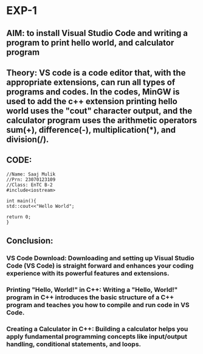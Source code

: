 # EXP-1
## AIM: to install Visual Studio Code and writing a program to print hello world, and calculator program

## Theory: VS code is a code editor that, with the appropriate extensions, can run all types of programs and codes. In the codes, MinGW is used to add the c++ extension printing hello world uses the "cout" character output, and the calculator program uses the arithmetic operators sum(+), difference(-), multiplication(*), and division(/).

## CODE:

```
//Name: Saaj Mulik
//Prn: 23070123109
//Class: EnTC B-2
#include<iostream>

int main(){
std::cout<<"Hello World";

return 0;
}
```

## Conclusion:

### VS Code Download: Downloading and setting up Visual Studio Code (VS Code) is straight forward and enhances your coding experience with its powerful features and extensions.

### Printing "Hello, World!" in C++: Writing a "Hello, World!" program in C++ introduces the basic structure of a C++ program and teaches you how to compile and run code in VS Code.

### Creating a Calculator in C++: Building a calculator helps you apply fundamental programming concepts like input/output handling, conditional statements, and loops.
